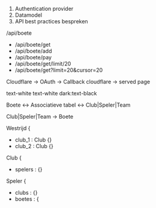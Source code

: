 1. Authentication provider
2. Datamodel
3. API best practices bespreken 



/api/boete
-	/api/boete/get
-	/api/boete/add
-	/api/boete/pay
-	/api/boete/get/limit/20
-	/api/boete/get?limit=20&cursor=20
	

Cloudflare -> OAuth -> Callback cloudflare -> served page


text-white
text-white dark:text-black




Boete <-> Associatieve tabel <-> Club|Speler|Team




Club|Speler|Team -> Boete


Westrijd {
- club_1 : Club {}
- club_2 : Club {}


Club {
- spelers : {}

Speler {
- clubs : {}
- boetes : {
		
